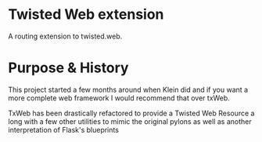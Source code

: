 Twisted Web extension
=====================

   A routing extension to twisted.web.


Purpose & History
======

This project started a few months around when Klein did and if you want
a more complete web framework I would recommend that over txWeb.

TxWeb has been drastically refactored to provide a Twisted Web Resource 
a long with a few other utilities to mimic the original pylons as well
as another interpretation of Flask's blueprints

